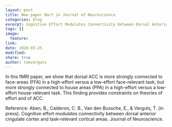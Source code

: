 ```yaml
---
layout: post
title: New paper Bart in Journal of Neuroscience
categories: blog
excerpt: Cognitive Effort Modulates Connectivity between Dorsal Anterior Cingulate Cortex and Task-Relevant Cortical Areas
tags: []
image:
  feature:
link: 
date: 2020-03-25
modified:
share: true
author: tomverguts
---
```


In this fMRI paper, we show that dorsal ACC is more strongly connected to face-areas (FFA) in a high-effort versus a low-effort face-relevant task; but more strongly connected to house areas (PPA) in a high-effort versus a low-effort house-relevant task. This finding provides constraints on theories of effort and of ACC.

Reference:
Aben, B., Calderon, C. B., Van den Bussche, E., & Verguts, T. (in press). Cognitive effort modulates connectivity between dorsal anterior cingulate cortex and task-relevant cortical areas. Journal of Neuroscience.
